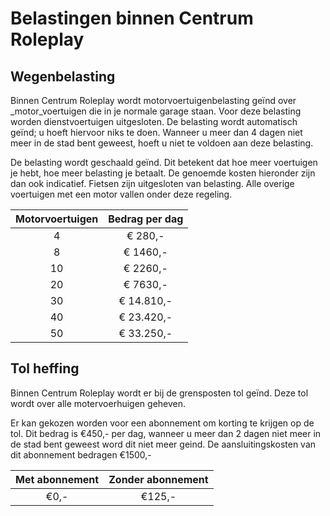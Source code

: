 # Belastingen binnen Centrum Roleplay

## Wegenbelasting

Binnen Centrum Roleplay wordt motorvoertuigenbelasting geïnd over _motor_voertuigen die in je normale garage staan. Voor deze belasting worden dienstvoertuigen uitgesloten. De belasting wordt automatisch geïnd; u hoeft hiervoor niks te doen. Wanneer u meer dan 4 dagen niet meer in de stad bent geweest, hoeft u niet te voldoen aan deze belasting.

De belasting wordt geschaald geïnd. Dit betekent dat hoe meer voertuigen je hebt, hoe meer belasting je betaalt. De genoemde kosten hieronder zijn dan ook indicatief. Fietsen zijn uitgesloten van belasting. Alle overige voertuigen met een motor vallen onder deze regeling.

| Motorvoertuigen | Bedrag per dag |
| :-------------: | :------------: |
|        4        |     € 280,-    |
|        8        |    € 1460,-    |
|        10       |    € 2260,-    | 
|        20       |    € 7630,-    |
|        30       |   € 14.810,-   |
|        40       |   € 23.420,-   |
|        50       |   € 33.250,-   |

## Tol heffing

Binnen Centrum Roleplay wordt er bij de grensposten tol geïnd. Deze tol wordt over alle motervoerhuigen geheven.

Er kan gekozen worden voor een abonnement om korting te krijgen op de tol. Dit bedrag is €450,- per dag, wanneer u meer dan 2 dagen niet meer in de stad bent geweest word dit niet meer geind. De aansluitingskosten van dit abonnement bedragen €1500,-

| Met abonnement | Zonder abonnement |
| :------------: | :---------------: |
|      €0,-      |       €125,-      |
